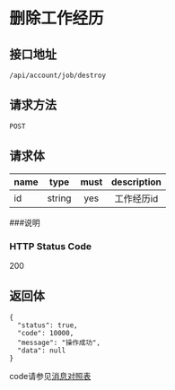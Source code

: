 # 删除工作经历

## 接口地址

`/api/account/job/destroy`

## 请求方法

`POST`

## 请求体

| name     | type     | must     | description |
|----------|:--------:|:--------:|:--------:|
| id   | string   | yes      | 工作经历id |


###说明


### HTTP Status Code

200

## 返回体
```json5
{
  "status": true,
  "code": 10000,
  "message": "操作成功",
  "data": null
}
```

code请参见[消息对照表](消息对照表.md)
